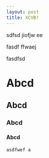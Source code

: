 ```yaml
---
layout: post
title: XCVB!
---
```


sdfsd jiofjw ee

fasdf ffwaej


fasdfsd

# Abcd
## Abcd
### Abcd
#### Abcd

```clj
asdfwef a
```
